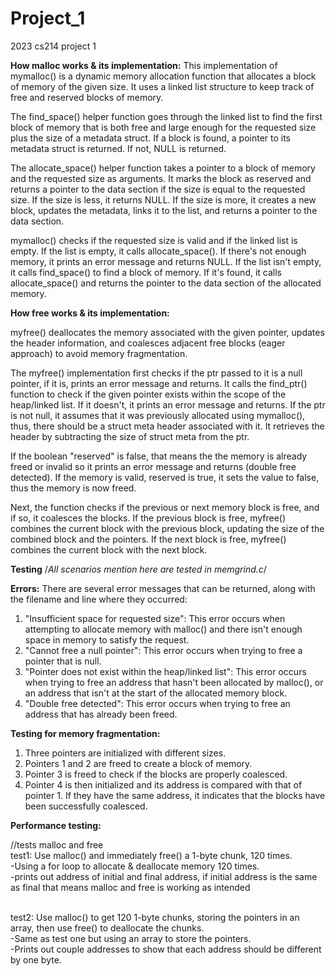 # Project_1
2023 cs214 project 1

**How malloc works & its implementation:**
This implementation of mymalloc() is a dynamic memory allocation function that allocates a block of memory of the given size. It uses a linked list structure to keep track of free and reserved blocks of memory.

The find_space() helper function goes through the linked list to find the first block of memory that is both free and large enough for the requested size plus the size of a metadata struct. If a block is found, a pointer to its metadata struct is returned. If not, NULL is returned.

The allocate_space() helper function takes a pointer to a block of memory and the requested size as arguments. It marks the block as reserved and returns a pointer to the data section if the size is equal to the requested size. If the size is less, it returns NULL. If the size is more, it creates a new block, updates the metadata, links it to the list, and returns a pointer to the data section.

mymalloc() checks if the requested size is valid and if the linked list is empty. If the list is empty, it calls allocate_space(). If there's not enough memory, it prints an error message and returns NULL. If the list isn't empty, it calls find_space() to find a block of memory. If it's found, it calls allocate_space() and returns the pointer to the data section of the allocated memory.

**How free works & its implementation:**

myfree() deallocates the memory associated with the given pointer, updates the header information, and coalesces adjacent free blocks (eager approach) to avoid memory fragmentation. 

The myfree() implementation first checks if the ptr passed to it is a null pointer, if it is,  prints an error message and returns. It calls the find_ptr() function to check if the given pointer exists within the scope of the heap/linked list. If it doesn't, it prints an error message and returns. If the ptr is not null, it assumes that it was previously allocated using mymalloc(), thus, there should be a struct meta header associated with it. It retrieves the header by subtracting the size of struct meta from the ptr.

If the boolean "reserved" is false, that means the the memory is already freed or invalid so it prints an error message and returns (double free detected). If the memory is valid, reserved is true, it sets the value to false, thus the memory is now freed.

Next, the function checks if the previous or next memory block is free, and if so, it coalesces the blocks. If the previous block is free, myfree() combines the current block with the previous block, updating the size of the combined block and the pointers. If the next block is free, myfree() combines the current block with the next block.


**Testing** /*All scenarios mention here are tested in memgrind.c*/

**Errors:**
There are several error messages that can be returned, along with the filename and line where they occurred:
1. "Insufficient space for requested size": This error occurs when attempting to allocate memory with malloc() and there isn't enough space in memory to satisfy the request.
2. "Cannot free a null pointer": This error occurs when trying to free a pointer that is null.
3. "Pointer does not exist within the heap/linked list": This error occurs when trying to free an address that hasn't been allocated by malloc(), or an address that isn't at the start of the allocated memory block.
4. "Double free detected": This error occurs when trying to free an address that has already been freed.


**Testing for memory fragmentation:** 
1. Three pointers are initialized with different sizes.
2. Pointers 1 and 2 are freed to create a block of memory.
3. Pointer 3 is freed to check if the blocks are properly coalesced.
4. Pointer 4 is then initialized and its address is compared with that of pointer 1. If they have the same address, it indicates that the blocks have been successfully coalesced.


**Performance testing:**

//tests malloc and free<br /> 
test1: Use malloc() and immediately free() a 1-byte chunk, 120 times.
<br /> 
-Using a for loop to allocate & deallocate memory 120 times. 
<br /> 
-prints out address of initial and final address, if initial address is the same 
 as final that means malloc and free is working as intended

<br /> 
test2: Use malloc() to get 120 1-byte chunks, storing the pointers in an array, then use free() to
deallocate the chunks.
<br /> 
-Same as test one but using an array to store the pointers.
<br /> 
-Prints out couple addresses to show that each address should be different by one byte.

